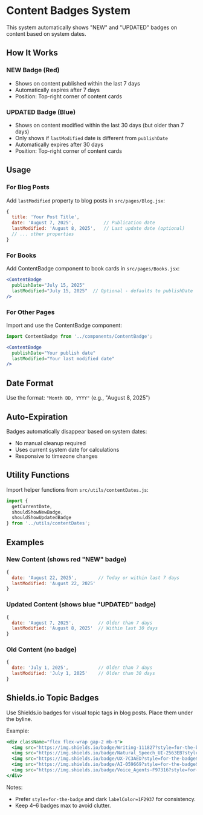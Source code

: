 # Content Badges System

This system automatically shows "NEW" and "UPDATED" badges on content based on system dates.

## How It Works

### NEW Badge (Red)
- Shows on content published within the last 7 days
- Automatically expires after 7 days
- Position: Top-right corner of content cards

### UPDATED Badge (Blue)
- Shows on content modified within the last 30 days (but older than 7 days)
- Only shows if `lastModified` date is different from `publishDate`
- Automatically expires after 30 days
- Position: Top-right corner of content cards

## Usage

### For Blog Posts
Add `lastModified` property to blog posts in `src/pages/Blog.jsx`:

```javascript
{
  title: 'Your Post Title',
  date: 'August 7, 2025',           // Publication date
  lastModified: 'August 8, 2025',   // Last update date (optional)
  // ... other properties
}
```

### For Books
Add ContentBadge component to book cards in `src/pages/Books.jsx`:

```jsx
<ContentBadge 
  publishDate="July 15, 2025"
  lastModified="July 15, 2025"  // Optional - defaults to publishDate
/>
```

### For Other Pages
Import and use the ContentBadge component:

```jsx
import ContentBadge from '../components/ContentBadge';

<ContentBadge 
  publishDate="Your publish date"
  lastModified="Your last modified date"
/>
```

## Date Format
Use the format: `"Month DD, YYYY"` (e.g., "August 8, 2025")

## Auto-Expiration
Badges automatically disappear based on system dates:
- No manual cleanup required
- Uses current system date for calculations
- Responsive to timezone changes

## Utility Functions
Import helper functions from `src/utils/contentDates.js`:

```javascript
import { 
  getCurrentDate, 
  shouldShowNewBadge, 
  shouldShowUpdatedBadge 
} from '../utils/contentDates';
```

## Examples

### New Content (shows red "NEW" badge)
```javascript
{
  date: 'August 22, 2025',        // Today or within last 7 days
  lastModified: 'August 22, 2025'
}
```

### Updated Content (shows blue "UPDATED" badge)
```javascript
{
  date: 'August 7, 2025',         // Older than 7 days
  lastModified: 'August 8, 2025'  // Within last 30 days
}
```

### Old Content (no badge)
```javascript
{
  date: 'July 1, 2025',           // Older than 7 days
  lastModified: 'July 1, 2025'    // Older than 30 days
}
```

## Shields.io Topic Badges

Use Shields.io badges for visual topic tags in blog posts. Place them under the byline.

Example:

```jsx
<div className="flex flex-wrap gap-2 mb-6">
  <img src="https://img.shields.io/badge/Writing-111827?style=for-the-badge&labelColor=1F2937&color=111827" alt="Writing" />
  <img src="https://img.shields.io/badge/Natural_Speech_UI-2563EB?style=for-the-badge&labelColor=1F2937&logoColor=white" alt="Natural Speech UI" />
  <img src="https://img.shields.io/badge/UX-7C3AED?style=for-the-badge&labelColor=1F2937&logoColor=white" alt="UX" />
  <img src="https://img.shields.io/badge/AI-059669?style=for-the-badge&labelColor=1F2937&logoColor=white" alt="AI" />
  <img src="https://img.shields.io/badge/Voice_Agents-F97316?style=for-the-badge&labelColor=1F2937&logoColor=white" alt="Voice Agents" />
</div>
```

Notes:
- Prefer `style=for-the-badge` and dark `labelColor=1F2937` for consistency.
- Keep 4–6 badges max to avoid clutter.
